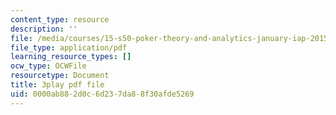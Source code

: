 ```yaml
---
content_type: resource
description: ''
file: /media/courses/15-s50-poker-theory-and-analytics-january-iap-2015/0000ab882d0c6d237da88f30afde5269_MnbQjpejZt4.pdf
file_type: application/pdf
learning_resource_types: []
ocw_type: OCWFile
resourcetype: Document
title: 3play pdf file
uid: 0000ab88-2d0c-6d23-7da8-8f30afde5269
---
```

